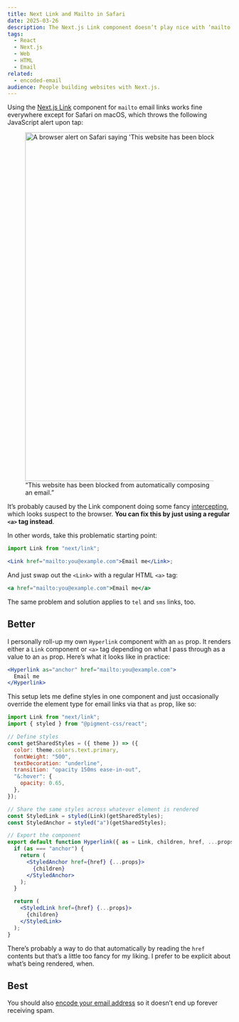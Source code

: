 ```yaml
---
title: Next Link and Mailto in Safari
date: 2025-03-26
description: The Next.js Link component doesn’t play nice with ‘mailto’ email links in Safari. You need to swap those instances out for regular anchor elements.
tags:
  - React
  - Next.js
  - Web
  - HTML
  - Email
related:
  - encoded-email
audience: People building websites with Next.js.
---
```


Using the [Next.js Link](https://nextjs.org/docs/app/api-reference/components/link) component for `mailto` email links works fine everywhere except for Safari on macOS, which throws the following JavaScript alert upon tap:

<figure>
  <img src="{% extSrc 'notes/safari-mailto-next-link' %}"
  srcset="{% extSrcset 'notes/safari-mailto-next-link' %}"
  alt="A browser alert on Safari saying 'This website has been blocked from automatically composing an email.'"
  width="1308"
  height="782"
  loading="lazy">
  <figcaption>“This website has been blocked from automatically composing an email.”</figcaption>
</figure>

It’s probably caused by the Link component doing some fancy [intercepting](https://stackoverflow.com/a/42540729/2009441), which looks suspect to the browser. **You can fix this by just using a regular `<a>` tag instead**.

In other words, take this problematic starting point:

```jsx
import Link from "next/link";

<Link href="mailto:you@example.com">Email me</Link>;
```

And just swap out the `<Link>` with a regular HTML `<a>` tag:

```jsx
<a href="mailto:you@example.com">Email me</a>
```

The same problem and solution applies to `tel` and `sms` links, too.

## Better

I personally roll-up my own `Hyperlink` component with an `as` prop. It renders either a `Link` component or `<a>` tag depending on what I pass through as a value to an `as` prop. Here’s what it looks like in practice:

```jsx
<Hyperlink as="anchor" href="mailto:you@example.com">
  Email me
</Hyperlink>
```

This setup lets me define styles in one component and just occasionally override the element type for email links via that `as` prop, like so:

```jsx
import Link from "next/link";
import { styled } from "@pigment-css/react";

// Define styles
const getSharedStyles = ({ theme }) => ({
  color: theme.colors.text.primary,
  fontWeight: "500",
  textDecoration: "underline",
  transition: "opacity 150ms ease-in-out",
  "&:hover": {
    opacity: 0.65,
  },
});

// Share the same styles across whatever element is rendered
const StyledLink = styled(Link)(getSharedStyles);
const StyledAnchor = styled("a")(getSharedStyles);

// Export the component
export default function Hyperlink({ as = Link, children, href, ...props }) {
  if (as === "anchor") {
    return (
      <StyledAnchor href={href} {...props}>
        {children}
      </StyledAnchor>
    );
  }

  return (
    <StyledLink href={href} {...props}>
      {children}
    </StyledLink>
  );
}
```

There’s probably a way to do that automatically by reading the `href` contents but that’s a little too fancy for my liking. I prefer to be explicit about what’s being rendered, when.

## Best

You should also [encode your email address](/notes/encoded-email) so it doesn’t end up forever receiving spam.
